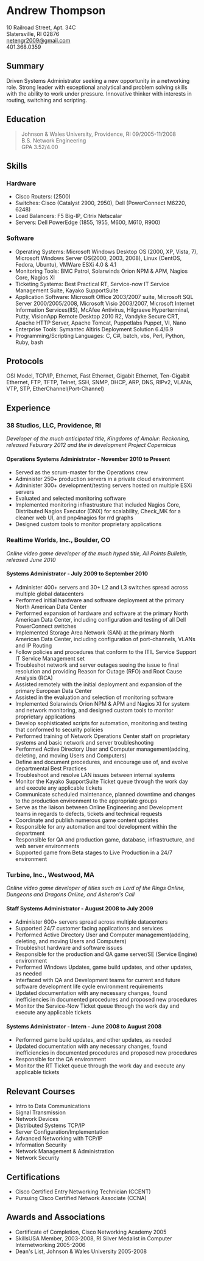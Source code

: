 # Andrew Thompson

10 Railroad Street, Apt. 34C  
Slatersville, RI 02876  
netengr2009@gmail.com  
401.368.0359

## Summary

Driven Systems Administrator seeking a new opportunity in a networking role.  Strong leader with exceptional analytical and problem solving skills with the ability to work under pressure.  Innovative thinker with interests in routing, switching and scripting.

## Education

> Johnson & Wales University, Providence, RI						09/2005-11/2008  
B.S. Network Engineering  
GPA 3.52/4.00

## Skills

### Hardware
  * Cisco Routers: (2500)
  * Switches: Cisco (Catalyst 2900, 2950), Dell (PowerConnect M6220, 6248)
  * Load Balancers: F5 Big-IP, Citrix Netscalar
  * Servers: Dell PowerEdge (1855, 1955, M600, M610, R900)
  
### Software
  * Operating Systems: Microsoft Windows Desktop OS (2000, XP, Vista, 7), Microsoft Windows Server OS(2000, 2003, 2008), Linux (CentOS, Fedora, Ubuntu), VMWare ESXi 4.0 & 4.1
  * Monitoring Tools: BMC Patrol, Solarwinds Orion NPM & APM, Nagios Core, Nagios XI
  * Ticketing Systems: Best Practical RT, Service-now IT Service Management Suite, Kayako SupportSuite
  * Application Software: Microsoft Office 2003/2007 suite, Microsoft SQL Server 2000/2005/2008, Microsoft Visio 2003/2007, Microsoft Internet Information Services(IIS), McAfee Antivirus, Hilgraeve Hyperterminal, Putty, VisionApp Remote Desktop 2010 R2, Vandyke Secure CRT, Apache HTTP Server, Apache Tomcat, Puppetlabs Puppet, VI, Nano
  * Enterprise Tools: Symantec Altiris Deployment Solution 6.4/6.9
  * Programming/Scripting Languages: C, C#, batch, vbs, Perl, Python, Ruby, bash
  
  
## Protocols

OSI Model, TCP/IP, Ethernet, Fast Ethernet, Gigabit Ethernet, Ten-Gigabit Ethernet, FTP, TFTP, Telnet, SSH, SNMP, DHCP, ARP, DNS, RIPv2, VLANs, VTP, STP, EtherChannel(Port-Channel)

## Experience
### 38 Studios, LLC, Providence, RI
*Developer of the much anticipated title, Kingdoms of Amalur: Reckoning, released Feburary 2012 and the in development Project Copernicus*

#### Operations Systems Administrator - November 2010 to Present
  * Served as the scrum-master for the Operations crew
  * Administer 250+ production servers in a private cloud environment
  * Administer 300+ development/testing servers hosted on multiple ESXi servers
  * Evaluated and selected monitoring software
  * Implemented monitoring infrastrusture that included Nagios Core, Distributed Nagios Executor (DNX) for scalability, Check_MK for a cleaner web UI, and pnp4nagios for rrd graphs
  * Designed custom tools to monitor proprietary applications

### Realtime Worlds, Inc., Boulder, CO
*Online video game developer of the much hyped title, All Points Bulletin, released June 2010*

#### Systems Administrator - July 2009 to September 2010

  * Administer 400+ servers and 30+ L2 and L3 switches spread across multiple global datacenters
  * Performed initial hardware and software deployment at the primary North American Data Center
  * Performed expansion of hardware and software at the primary North American Data Center, including configuration and testing of all Dell PowerConnect switches
  * Implemented Storage Area Network (SAN) at the primary North American Data Center, including configuration of port-channels, VLANs and IP Routing
  * Follow policies and procedures that conform to the ITIL Service Support IT Service Management set
  * Troubleshot network and server outages seeing the issue to final resolution and providing Reason for Outage (RFO) and Root Cause Analysis (RCA)
  * Assisted remotely with the initial deployment and expansion of the primary European Data Center
  * Assisted in the evaluation and selection of monitoring software
  * Implemented Solarwinds Orion NPM & APM and Nagios XI for system and network monitoring, and designed custom tools to monitor proprietary applications
  * Develop sophisticated scripts for automation, monitoring and testing that conformed to security policies
  * Performed training of Network Operations Center staff on proprietary systems and basic network and server troubleshooting
  * Performed Active Directory User and Computer management(adding, deleting, and moving Users and Computers)
  * Define and document procedures, and encourage use of, and evolve departmental Best Practices
  * Troubleshoot and resolve LAN issues between internal systems
  * Monitor the Kayako SupportSuite Ticket queue through the work day and execute any applicable tickets
  * Communicate scheduled maintenance, planned downtime and changes to the production environment to the appropriate groups
  * Serve as the liaison between Online Engineering and Development teams in regards to defects, tickets and technical requests
  * Coordinate and publish numerous game content updates
  * Responsible for any automation and tool development within the department
  * Responsible for QA and production game, database, infrastructure, and web server environments
  * Supported game from Beta stages to Live Production in a 24/7 environment

### Turbine, Inc., Westwood, MA
*Online video game developer of titles such as Lord of the Rings Online, Dungeons and Dragons Online, and Asheron's Call*

#### Staff Systems Administrator - August 2008 to July 2009

  * Administer 600+ servers spread across multiple datacenters
  * Supported 24/7 customer facing applications and services
  * Performed Active Directory User and Computer management(adding, deleting, and moving Users and Computers)
  * Troubleshot hardware and software issues
  * Responsible for the production and QA game server/SE (Service Engine) environment
  * Performed Windows Updates, game build updates, and other updates, as needed
  * Interfaced with QA and Development teams for current and future software development life cycle environment requirements
  * Updated documentation with any necessary changes, found inefficiencies in documented procedures and proposed new procedures
  * Monitor the Service-Now Ticket queue through the work day and execute any applicable tickets

#### Systems Administrator - Intern - June 2008 to August 2008
  * Performed game build updates, and other updates, as needed
  * Updated documentation with any necessary changes, found inefficiencies in documented procedures and proposed new procedures
  * Responsible for the QA environment
  * Monitor the RT Ticket queue through the work day and execute any applicable tickets

## Relevant Courses
  * Intro to Data Communications
  * Signal Transmission
  * Network Devices
  * Distributed Systems TCP/IP
  * Server Configuration/Implementation
  * Advanced Networking with TCP/IP
  * Information Security
  * Network Management & Administration
  * Network Security 


## Certifications
  * Cisco Certified Entry Networking Technician (CCENT)
  * Pursuing Cisco Certified Network Associate (CCNA)

## Awards and Associations
  * Certificate of Completion, Cisco Networking Academy 2005
  * SkillsUSA Member, 2003-2008, RI Silver Medalist in Computer Internetworking 2005-2006
  * Dean's List, Johnson & Wales University 2005-2008